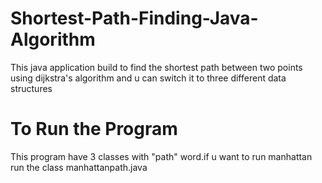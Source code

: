 # Shortest-Path-Finding-Java-Algorithm
This java application build to find the shortest path between two points using dijkstra's algorithm and u can switch it to three different data structures

# To Run the Program 
This program have 3 classes with "path" word.if u want to run manhattan run the class manhattanpath.java 
